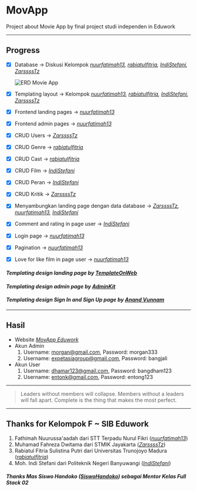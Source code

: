# **MovApp**

Project about Movie App by final project studi independen in Eduwork

---

## **Progress**

- [x] Database -> Diskusi Kelompok _[nuurfatimah13](https://github.com/nuurfatimah13), [rabiatulfitria](https://github.com/rabiatulfitria), [IndiStefani](https://github.com/IndiStefani), [ZarssssTz](https://github.com/ZarssssTz)_

  ![ERD Movie App](https://media.discordapp.net/attachments/894919708938223657/1120998283079340093/erd_movieapp.jpg)

- [x] Templating layout -> Kelompok _[nuurfatimah13](https://github.com/nuurfatimah13), [rabiatulfitria](https://github.com/rabiatulfitria), [IndiStefani](https://github.com/IndiStefani), [ZarssssTz](https://github.com/ZarssssTz)_
- [x] Frontend landing pages -> _[nuurfatimah13](https://github.com/nuurfatimah13)_
- [x] Frontend admin pages -> _[nuurfatimah13](https://github.com/nuurfatimah13)_
- [x] CRUD Users -> _[ZarssssTz](https://github.com/ZarssssTz)_
- [x] CRUD Genre -> _[rabiatulfitria](https://github.com/rabiatulfitria)_
- [x] CRUD Cast -> _[rabiatulfitria](https://github.com/rabiatulfitria)_
- [x] CRUD Film -> _[IndiStefani](https://github.com/IndiStefani)_
- [x] CRUD Peran -> _[IndiStefani](https://github.com/IndiStefani)_
- [x] CRUD Kritik -> _[ZarssssTz](https://github.com/ZarssssTz)_
- [x] Menyambungkan landing page dengan data database -> _[ZarssssTz](https://github.com/ZarssssTz), [nuurfatimah13](https://github.com/nuurfatimah13), [IndiStefani](https://github.com/IndiStefani)_
- [x] Comment and rating in page user -> _[IndiStefani](https://github.com/IndiStefani)_
- [x] Login page -> _[nuurfatimah13](https://github.com/nuurfatimah13)_
- [x] Pagination -> _[nuurfatimah13](https://github.com/nuurfatimah13)_
- [x] Love for like film in page user -> _[nuurfatimah13](https://github.com/nuurfatimah13)_

#### _Templating design landing page by [TemplateOnWeb](www.templateonweb.com)_

#### _Templating design admin page by [AdminKit](adminkit.io)_

#### _Templating design Sign In and Sign Up page by [Anand Vunnam](https://bbbootstrap.com/snippets/bootstrap-5-login-form-using-neomorphism-89456141)_
---

## **Hasil**
  - Website
    _[MovApp Eduwork](https://movapp-eduwork.000webhostapp.com/)_
  - Akun Admin
    1. Username: morgan@gmail.com,
       Password: morgan333
    2. Username: expetasiagroup@gmail.com,
       Password: bangjali
  - Akun User
    1. Username: dhamar123@gmail.com,
       Password: bangdham123
    2. Username: entonk@gmail.com,
       Password: entong123
--- 

> Leaders without members will collapse. Members without a leaders will fall apart. Complete is the thing that makes the most perfect.
---

## Thanks for Kelompok F ~ SIB Eduwork
  1. Fathimah Nuurussa'aadah dari STT Terpadu Nurul Fikri (_[nuurfatimah13](https://github.com/nuurfatimah13)_)
  2. Muhamad Fahreza Dwitama dari STMIK Jayakarta (_[ZarssssTz](https://github.com/ZarssssTz)_)
  3. Rabiatul Fitria Sulistina Putri dari Universitas Trunojoyo Madura (_[rabiatulfitria](https://github.com/rabiatulfitria)_)
  4. Moh. Indi Stefani dari Politeknik Negeri Banyuwangi (_[IndiStefani](https://github.com/IndiStefani)_)

##### Thanks Mas Siswo Handoko (_[SiswoHandoko](https://github.com/SiswoHandoko)_) sebagai Mentor Kelas Full Stack 02
